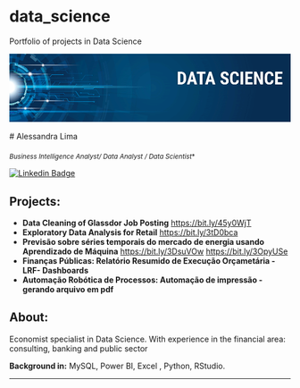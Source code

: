 # data_science
Portfolio of projects in Data Science
<p align="center">
  <img src="banner.png" >
</p>
# Alessandra Lima

<sub>*Business Intelligence Analyst/ Data Analyst / Data Scientist** </sub>

<div align="left">
  
  [![Linkedin Badge](https://img.shields.io/badge/LinkedIn-0077B5?style=flat-square&logo=Linkedin&logoColor=white&link=https://www.linkedin.com/in/alessandranerylima/)](https://www.linkedin.com/in/alessandranerylima/)
 
  
</div>



## Projects:

* **Data Cleaning of Glassdor Job Posting** https://bit.ly/45y0WjT
* **Exploratory Data Analysis for Retail** https://bit.ly/3tD0bca
* **Previsão sobre séries temporais do mercado de energia usando Aprendizado de Máquina** https://bit.ly/3DsuVOw https://bit.ly/3OpyUSe
* **Finanças Públicas: Relatório Resumido de Execução Orçametária -LRF- Dashboards**
* **Automação Robótica de Processos: Automação de impressão - gerando arquivo em pdf** 

## About:

Economist specialist in Data Science. With experience in the financial area: consulting, banking and public sector

**Background in:** MySQL, Power BI, Excel , Python, RStudio.

---

